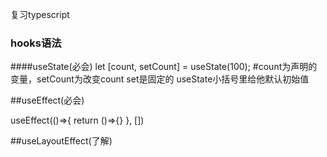 复习typescript
### hooks语法


####useState(必会)
let [count, setCount] = useState(100);
#count为声明的变量，setCount为改变count set是固定的 useState小括号里给他默认初始值

##useEffect(必会)

useEffect(()=>{
    return ()=>{}
}, [])

##useLayoutEffect(了解)